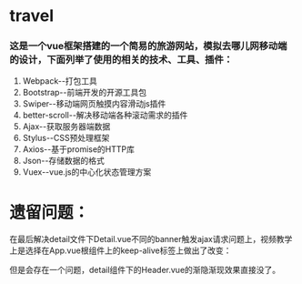 # travel
  ### 这是一个vue框架搭建的一个简易的旅游网站，模拟去哪儿网移动端的设计，下面列举了使用的相关的技术、工具、插件：
  1. Webpack--打包工具
  2. Bootstrap--前端开发的开源工具包
  3. Swiper--移动端网页触摸内容滑动js插件
  4. better-scroll--解决移动端各种滚动需求的插件
  5. Ajax--获取服务器端数据
  6. Stylus--CSS预处理框架
  7. Axios--基于promise的HTTP库
  8. Json--存储数据的格式
  9. Vuex--vue.js的中心化状态管理方案
   
# 遗留问题：
在最后解决detail文件下Detail.vue不同的banner触发ajax请求问题上，视频教学上是选择在App.vue根组件上的keep-alive标签上做出了改变：

<keep-alive exclude="Detail">
  <router-view/>
</keep-alive>

但是会存在一个问题，detail组件下的Header.vue的渐隐渐现效果直接没了。